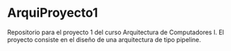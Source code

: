 # ArquiProyecto1
Repositorio para el proyecto 1 del curso Arquitectura de Computadores I. El proyecto consiste en el diseño de una arquitectura de tipo pipeline.
